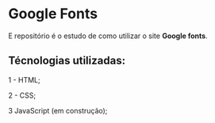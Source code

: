 # Google Fonts

E repositório é o estudo de como utilizar o site <strong>Google fonts</strong>.

## Técnologias utilizadas:

1 - HTML;

2 - CSS;

3 JavaScript (em construção);

